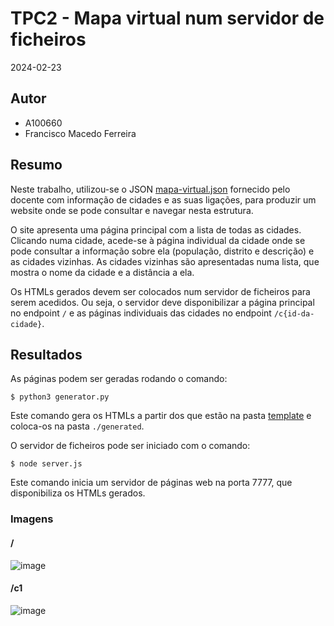 # TPC2 - Mapa virtual num servidor de ficheiros

2024-02-23

## Autor

- A100660
- Francisco Macedo Ferreira

## Resumo

Neste trabalho, utilizou-se o JSON [mapa-virtual.json](./mapa-virtual.json) fornecido pelo docente com informação de
cidades e
as suas ligações, para produzir um website onde se pode consultar e navegar nesta estrutura.

O site apresenta uma página principal com a lista de todas as cidades.
Clicando numa cidade, acede-se à página individual da cidade onde se pode consultar a informação sobre ela
(população, distrito e descrição) e as cidades vizinhas.
As cidades vizinhas são apresentadas numa lista, que mostra o nome da cidade e a distância a ela.

Os HTMLs gerados devem ser colocados num servidor de ficheiros para serem acedidos. Ou seja, o servidor
deve disponibilizar a página principal no endpoint `/` e as páginas individuais das cidades no
endpoint `/c{id-da-cidade}`.

## Resultados

As páginas podem ser geradas rodando o comando:

```
$ python3 generator.py
```

Este comando gera os HTMLs a partir dos que estão na pasta [template](./template) e coloca-os na pasta `./generated`.

O servidor de ficheiros pode ser iniciado com o comando:

```
$ node server.js
```

Este comando inicia um servidor de páginas web na porta 7777, que disponibiliza os HTMLs gerados.

### Imagens

#### /
![image](https://github.com/chicoferreira/EngWeb2024/assets/36338391/9b6af96f-35e5-4cc7-bf98-416c951d91cb)
#### /c1
![image](https://github.com/chicoferreira/EngWeb2024/assets/36338391/a1e5e347-8bd8-42ae-8466-0a717f1e40af)
